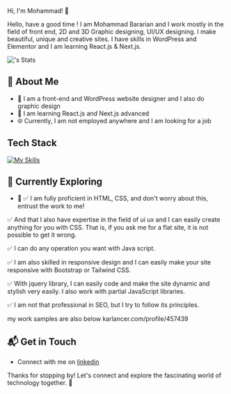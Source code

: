  Hi, I'm Mohammad! 👋

Hello, have a good time ! I am Mohammad Bararian and I work mostly in the field of front end, 2D and 3D Graphic designing, UI/UX designing. I make beautiful, unique and creative sites. I have skills in WordPress and Elementor and I am learning React.js & Next.js.

![<MohammadBararian>'s Stats](https://github-readme-stats.vercel.app/api?MohammadBararian=<MohammadBararian>&theme=vue-dark&show_icons=true&hide_border=true&count_private=true)

## 🚀 About Me

- 🔭 I am a front-end and WordPress website designer and I also do graphic design
- 📝 I am learning React.js and Next.js advanced
- 🌐 Currently, I am not employed anywhere and I am looking for a job
  
## Tech Stack
[![My Skills](https://skillicons.dev/icons?i=js,html,css,bootstrap,tailwind,jquery,git,php,wordpress,photoshop)](https://skillicons.dev)

## 🌱 Currently Exploring

- 🚀
✅ I am fully proficient in HTML, CSS, and don't worry about this, entrust the work to me!

✅ And that I also have expertise in the field of ui ux and I can easily create anything for you with CSS. That is, if you ask me for a flat site, it is not possible to get it wrong.

✅ I can do any operation you want with Java script.

✅ I am also skilled in responsive design and I can easily make your site responsive with Bootstrap or Tailwind CSS.

✅ With jquery library, I can easily code and make the site dynamic and stylish very easily. I also work with partial JavaScript libraries.

✅ I am not that professional in SEO, but I try to follow its principles.

my work samples are also below
karlancer.com/profile/457439



## 📬 Get in Touch

- Connect with me on [linkedin](www.linkedin.com/in/mohammad-bararian-874263322)

Thanks for stopping by! Let's connect and explore the fascinating world of technology together. 🚀



<!--

